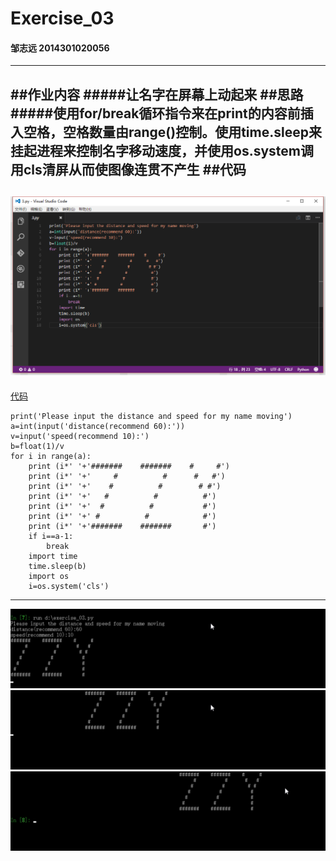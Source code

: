 # Exercise_03
#### 邹志远 2014301020056
---
##作业内容
#####让名字在屏幕上动起来
##思路
#####使用for/break循环指令来在print的内容前插入空格，空格数量由range()控制。使用time.sleep来挂起进程来控制名字移动速度，并使用os.system调用cls清屏从而使图像连贯不产生
##代码
---
![代码截图](https://github.com/whobuki/computational_physics_N2014301020056/blob/master/code_image_03.png)
---
[代码](https://github.com/whobuki/computational_physics_N2014301020056/blob/master/exercise_03.py)

    print('Please input the distance and speed for my name moving')
    a=int(input('distance(recommend 60):'))
    v=input('speed(recommend 10):')
    b=float(1)/v
    for i in range(a):
        print (i*' '+'#######    #######    #     #')
        print (i*' '+'     #          #      #   #')
        print (i*' '+'    #          #        # #')
        print (i*' '+'   #          #          #')
        print (i*' '+'  #          #           #')
        print (i*' '+' #          #            #')
        print (i*' '+'#######    #######       #')
        if i==a-1:
            break
        import time
        time.sleep(b)
        import os
        i=os.system('cls')
---
![运行结果截图1](https://github.com/whobuki/computational_physics_N2014301020056/blob/master/03_01.jpg)
![运行结果截图1](https://github.com/whobuki/computational_physics_N2014301020056/blob/master/03_02.jpg)
![运行结果截图1](https://github.com/whobuki/computational_physics_N2014301020056/blob/master/03_03.jpg)
